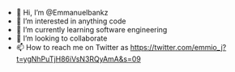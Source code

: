 - 👋 Hi, I’m @Emmanuelbankz
- 👀 I’m interested in anything code
- 🌱 I’m currently learning software engineering 
- 💞️ I’m looking to collaborate 
- 📫 How to reach me on Twitter as https://twitter.com/emmio_j?t=ygNhPuTjH86iVsN3RQyAmA&s=09

<!---
Emmanuelbankz/Emmanuelbankz is a ✨ special ✨ repository because its `README.md` (this file) appears on your GitHub profile.
You can click the Preview link to take a look at your changes.
--->
